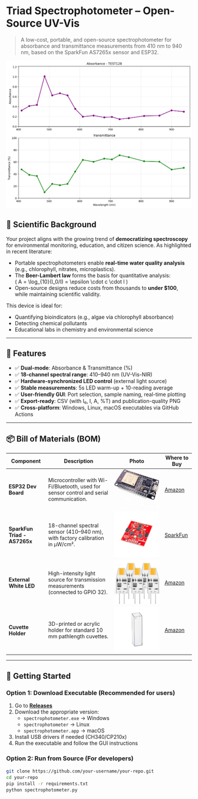 # Triad Spectrophotometer – Open-Source UV-Vis

> A low-cost, portable, and open-source spectrophotometer for absorbance and transmittance measurements from 410 nm to 940 nm, based on the SparkFun AS7265x sensor and ESP32.

![Banner: Insert final screenshot of the dual-plot interface here]( images/banner.png)

## 🔬 Scientific Background

Your project aligns with the growing trend of **democratizing spectroscopy** for environmental monitoring, education, and citizen science. As highlighted in recent literature:

- Portable spectrophotometers enable **real-time water quality analysis** (e.g., chlorophyll, nitrates, microplastics).
- The **Beer-Lambert law** forms the basis for quantitative analysis:  
  \( A = \log_{10}(I_0/I) = \epsilon \cdot c \cdot l \)
- Open-source designs reduce costs from thousands to **under $100**, while maintaining scientific validity.

This device is ideal for:
- Quantifying bioindicators (e.g., algae via chlorophyll absorbance)
- Detecting chemical pollutants
- Educational labs in chemistry and environmental science

---

## 🧪 Features

- ✅ **Dual-mode**: Absorbance & Transmittance (%)
- ✅ **18-channel spectral range**: 410–940 nm (UV-Vis-NIR)
- ✅ **Hardware-synchronized LED control** (external light source)
- ✅ **Stable measurements**: 5s LED warm-up + 10-reading average
- ✅ **User-friendly GUI**: Port selection, sample naming, real-time plotting
- ✅ **Export-ready**: CSV (with I₀, I, A, %T) and publication-quality PNG
- ✅ **Cross-platform**: Windows, Linux, macOS executables via GitHub Actions

---

## 📦 Bill of Materials (BOM)

| Component | Description | Photo | Where to Buy |
|----------|-------------|-------|--------------|
| **ESP32 Dev Board** | Microcontroller with Wi-Fi/Bluetooth, used for sensor control and serial communication. | ![ESP32](images/esp32.jpg) |[Amazon](https://www.amazon.com.be/-/en/JZK-ESP-32S-Development-Antenna-Bluetooth/dp/B071JR9WS9/ref=sr_1_6?crid=2U54IO4IFJO0Q&dib=eyJ2IjoiMSJ9.y1CNdrXF6hE88p_-wC7iTI8SLWXBiJfkModadyIfdh3DQ0cjlF3B9g1Qeh3Gc6S5v5APWlvGeXW7X5naNVgxJQ5aCHafjdbTumwdoJqyRPBEnceLNJW7v_yY7fQ5p8mt1TQH9AanBYdDeM86XFai-B-womxRmXlEfN2xlmqhn-fr9qft-7DYI3U3rAUi-JBiDtqbyrArC86hFx0310qy6tJ16B4AqjNUqFDC_oXfb8BrZhyRkXXWd_x86fcNUMKCHU2IhFq3GBVEm5R1WqnqOsej1Od0LMdgOTFOTL8JRXU.na4_UdmfhEOFqe9n11kAvkcSe_YBR9J2HWHsQ5e7ibY&dib_tag=se&keywords=esp32&qid=1760725701&sprefix=esp32%2Caps%2C86&sr=8-6) |
| **SparkFun Triad - AS7265x** | 18-channel spectral sensor (410–940 nm), with factory calibration in µW/cm². | ![Triad](images/triad.webp) | [SparkFun](https://www.sparkfun.com/sparkfun-triad-spectroscopy-sensor-as7265x-qwiic.html) |
| **External White LED** | High-intensity light source for transmission measurements (connected to GPIO 32). | ![LED](images/led.jpg) | [Amazon](https://www.amazon.com.be/-/en/advantage-voltage-replaces-non-dimmable-ultra-compact/dp/B0DJW19DG5/ref=sr_1_30?crid=1UUQJEJJFC3TF&dib=eyJ2IjoiMSJ9.rLCxTtHnM2iWqSUDvJIGQl5aakWf4WHQE_G4lsQLxTIcgym45dIFysddKrctMs0GjkWRhLwr-bbXTdKsEdBrCEbOKyARRnSNkYqEWRvbJHMiJi_hsBRnj2AfE4qwM-YKxBNr1HAE2L6WlixA1suC6vcuKZyQJVeG8aFcVOIHTy-Hcl2BTMnVvhlTPsU_21o3jtBbDxpJumecu0hjoBXkHxPrNQ8TTiozy6W5O-PJIM1VvooZX9rZ0wSnm5vr4rYKpfxcdPJ1DI4QSqOD66nc7ccFS4i1cQBeUHB67Y08aQ0.vWlxceeyIRkaN6-Yp0YW1YX7KfqNhIQwtWslJyjlDwU&dib_tag=se&keywords=led%2Bosram&qid=1760725877&sprefix=led%2Bosram%2Caps%2C129&sr=8-30&th=1) |
| **Cuvette Holder** | 3D-printed or acrylic holder for standard 10 mm pathlength cuvettes. | ![Holder](images/holder.jpeg) | [Amazon](https://www.amazon.com.be/-/en/dp/B086JLHZX5/ref=sr_1_3?crid=3K2OL5YWO7SG5&dib=eyJ2IjoiMSJ9.BrnqEjAP6T9TrZo6-NLM5tuqz--UnIYaMlSprFDDiBr4M1x_ppyC9e7vsjaXmAY074hVTb_ZOTqK7gfk5kghz5jZSgkM0R15_i4dG-P27saj7xpu3v0P8uPhIGYqhWPIQNIIcz_6vi_lyoB1ktP0lZ2SpAy_Ho3rvjen6qAl3dNnNOmE6eukyPC7VYAOO_A77S05tYXAqE_Aq7TtNLAOVYB9cvfF8vV698mqP3sOBg7w0fzB5BIFSc5tSA4h-wSvkS76Go4I5acConm0j08l9RDeE8XFIT-ATerkt4lAXCo.l7B6cizw5cRWQ2f0odv5mcMIcESM2DtDwDbPEetLPd0&dib_tag=se&keywords=quartz%2Bcuvettes&qid=1760726108&sprefix=quartz%2Bcuvettes%2Caps%2C59&sr=8-3&th=1) |

---

## 🚀 Getting Started

### Option 1: Download Executable (Recommended for users)
1. Go to **[Releases](https://github.com/your-username/your-repo/releases)**
2. Download the appropriate version:
   - `spectrophotometer.exe` → Windows
   - `spectrophotometer` → Linux
   - `spectrophotometer.app` → macOS
3. Install USB drivers if needed (CH340/CP210x)
4. Run the executable and follow the GUI instructions

### Option 2: Run from Source (For developers)
```bash
git clone https://github.com/your-username/your-repo.git
cd your-repo
pip install -r requirements.txt
python spectrophotometer.py

